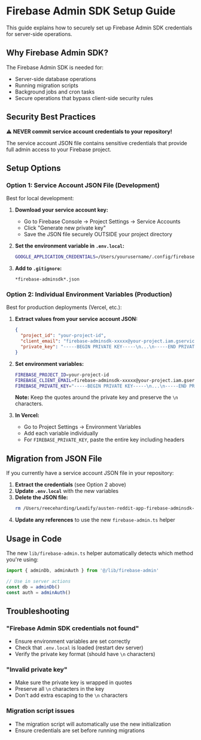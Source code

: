 # Firebase Admin SDK Setup Guide

This guide explains how to securely set up Firebase Admin SDK credentials for server-side operations.

## Why Firebase Admin SDK?

The Firebase Admin SDK is needed for:
- Server-side database operations
- Running migration scripts
- Background jobs and cron tasks
- Secure operations that bypass client-side security rules

## Security Best Practices

⚠️ **NEVER commit service account credentials to your repository!**

The service account JSON file contains sensitive credentials that provide full admin access to your Firebase project.

## Setup Options

### Option 1: Service Account JSON File (Development)

Best for local development:

1. **Download your service account key:**
   - Go to Firebase Console → Project Settings → Service Accounts
   - Click "Generate new private key"
   - Save the JSON file securely OUTSIDE your project directory

2. **Set the environment variable in `.env.local`:**
   ```bash
   GOOGLE_APPLICATION_CREDENTIALS=/Users/yourusername/.config/firebase/your-service-account.json
   ```

3. **Add to `.gitignore`:**
   ```
   *firebase-adminsdk*.json
   ```

### Option 2: Individual Environment Variables (Production)

Best for production deployments (Vercel, etc.):

1. **Extract values from your service account JSON:**
   ```json
   {
     "project_id": "your-project-id",
     "client_email": "firebase-adminsdk-xxxxx@your-project.iam.gserviceaccount.com",
     "private_key": "-----BEGIN PRIVATE KEY-----\n...\n-----END PRIVATE KEY-----\n"
   }
   ```

2. **Set environment variables:**
   ```bash
   FIREBASE_PROJECT_ID=your-project-id
   FIREBASE_CLIENT_EMAIL=firebase-adminsdk-xxxxx@your-project.iam.gserviceaccount.com
   FIREBASE_PRIVATE_KEY="-----BEGIN PRIVATE KEY-----\n...\n-----END PRIVATE KEY-----\n"
   ```

   **Note:** Keep the quotes around the private key and preserve the `\n` characters.

3. **In Vercel:**
   - Go to Project Settings → Environment Variables
   - Add each variable individually
   - For `FIREBASE_PRIVATE_KEY`, paste the entire key including headers

## Migration from JSON File

If you currently have a service account JSON file in your repository:

1. **Extract the credentials** (see Option 2 above)
2. **Update `.env.local`** with the new variables
3. **Delete the JSON file:**
   ```bash
   rm /Users/reeceharding/Leadify/austen-reddit-app-firebase-adminsdk-fbsvc-83ff3586fc.json
   ```
4. **Update any references** to use the new `firebase-admin.ts` helper

## Usage in Code

The new `lib/firebase-admin.ts` helper automatically detects which method you're using:

```typescript
import { adminDb, adminAuth } from '@/lib/firebase-admin'

// Use in server actions
const db = adminDb()
const auth = adminAuth()
```

## Troubleshooting

### "Firebase Admin SDK credentials not found"
- Ensure environment variables are set correctly
- Check that `.env.local` is loaded (restart dev server)
- Verify the private key format (should have `\n` characters)

### "Invalid private key"
- Make sure the private key is wrapped in quotes
- Preserve all `\n` characters in the key
- Don't add extra escaping to the `\n` characters

### Migration script issues
- The migration script will automatically use the new initialization
- Ensure credentials are set before running migrations 
